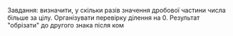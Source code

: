 Завдання: визначити, у скільки разів значення дробової частини числа більше за цілу. Організувати перевірку ділення на 0. Результат "обрізати" до другого знака після ком
